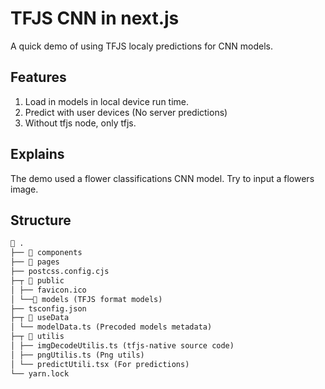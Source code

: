 # TFJS CNN in next.js

A quick demo of using TFJS localy predictions for CNN models.  

## Features
1. Load in models in local device run time.  
2. Predict with user devices (No server predictions)  
3. Without tfjs node, only tfjs.  

## Explains
The demo used a flower classifications CNN model. Try to input a flowers image.

## Structure
```md
📂 .
├── 📂 components
├── 📂 pages
├── postcss.config.cjs
├─┬ 📂 public
│ ├── favicon.ico
│ └──📂 models (TFJS format models)
├── tsconfig.json
├─┬ 📂 useData
│ └── modelData.ts (Precoded models metadata)
├─┬ 📂 utilis
│ ├── imgDecodeUtilis.ts (tfjs-native source code)
│ ├── pngUtilis.ts (Png utils)
│ └── predictUtili.tsx (For predictions)
└── yarn.lock
```

